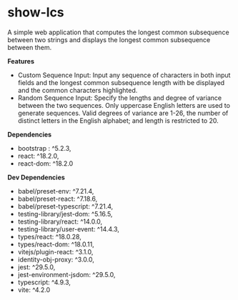 # show-lcs

A simple web application that computes the longest common subsequence between two strings and displays the longest common subsequence between them.

**Features**
- Custom Sequence Input: Input any sequence of characters in both input fields and the longest common subsequence length with be displayed and the common characters highlighted.
- Random Sequence Input: Specify the lengths and degree of variance between the two sequences. Only uppercase English letters are used to generate sequences. Valid degrees of variance are 1-26, the number of distinct letters in the English alphabet; and length is restricted to 20.

**Dependencies**
- bootstrap : ^5.2.3,
- react: ^18.2.0,
- react-dom: ^18.2.0

**Dev Dependencies**
- babel/preset-env: ^7.21.4,
- babel/preset-react: ^7.18.6,
- babel/preset-typescript: ^7.21.4,
- testing-library/jest-dom: ^5.16.5,
- testing-library/react: ^14.0.0,
- testing-library/user-event: ^14.4.3,
- types/react: ^18.0.28,
- types/react-dom: ^18.0.11,
- vitejs/plugin-react: ^3.1.0,
- identity-obj-proxy: ^3.0.0,
- jest: ^29.5.0,
- jest-environment-jsdom: ^29.5.0,
- typescript: ^4.9.3,
- vite: ^4.2.0
